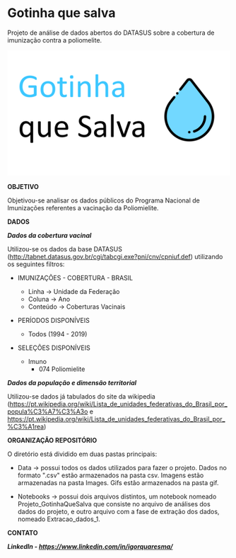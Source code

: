 # Gotinha que salva

Projeto de análise de dados abertos do DATASUS sobre a cobertura de imunização contra a poliomelite.

![alt text](https://github.com/IgorQuaresma/GotinhaQueSalva/raw/main/Data/Images/capa_projeto.png)


**OBJETIVO**

Objetivou-se analisar os dados públicos do Programa Nacional de Imunizações referentes a vacinação da Poliomielite.




**DADOS**

***Dados da cobertura vacinal***

Utilizou-se os dados da base DATASUS (http://tabnet.datasus.gov.br/cgi/tabcgi.exe?pni/cnv/cpniuf.def) utilizando os seguintes filtros:  


* IMUNIZAÇÕES - COBERTURA - BRASIL  
  * Linha    -> Unidade da Federação  
  * Coluna   -> Ano  
  * Conteúdo -> Coberturas Vacinais  
  
* PERÍODOS DISPONÍVEIS  
  * Todos (1994 - 2019)  
  
* SELEÇÕES DISPONÍVEIS  
  * Imuno  
    * 074 Poliomielite  


***Dados da população e dimensão territorial***

Utilizou-se dados já tabulados do site da wikipedia (https://pt.wikipedia.org/wiki/Lista_de_unidades_federativas_do_Brasil_por_popula%C3%A7%C3%A3o  e  https://pt.wikipedia.org/wiki/Lista_de_unidades_federativas_do_Brasil_por_%C3%A1rea)



**ORGANIZAÇÃO REPOSITÓRIO**


O diretório está dividido em duas pastas principais:



* Data -> possui todos os dados utilizados para fazer o projeto. Dados no formato ".csv" estão armazenados na pasta csv. Imagens estão armazenadas na pasta Images. Gifs estão armazenados na pasta gif.


* Notebooks -> possui dois arquivos distintos, um notebook  nomeado Projeto_GotinhaQueSalva que consiste no arquivo de análises dos dados do projeto, e outro arquivo com a fase de extração dos dados, nomeado Extracao_dados_1.




**CONTATO**



***LinkedIn - https://www.linkedin.com/in/igorquaresma/***


